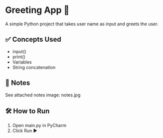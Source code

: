 # Greeting App 👋

A simple Python project that takes user name as input and greets the user.

## ✅ Concepts Used
- input()
- print()
- Variables
- String concatenation

## 📸 Notes
See attached notes image: notes.jpg

## 🛠 How to Run
1. Open main.py in PyCharm
2. Click Run ▶
